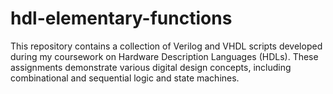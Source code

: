 # hdl-elementary-functions
This repository contains a collection of Verilog and VHDL scripts developed during my coursework on Hardware Description Languages (HDLs). These assignments demonstrate various digital design concepts, including combinational and sequential logic and state machines.
